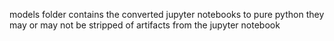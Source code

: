 models folder contains the converted jupyter notebooks to pure python
they may or may not be stripped of artifacts from the jupyter notebook
